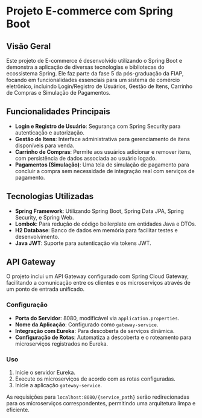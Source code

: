 # Projeto E-commerce com Spring Boot

## Visão Geral
Este projeto de E-commerce é desenvolvido utilizando o Spring Boot e demonstra a aplicação de diversas tecnologias e bibliotecas do ecossistema Spring. Ele faz parte da fase 5 da pós-graduação da FIAP, focando em funcionalidades essenciais para um sistema de comércio eletrônico, incluindo Login/Registro de Usuários, Gestão de Itens, Carrinho de Compras e Simulação de Pagamentos.

## Funcionalidades Principais
- **Login e Registro de Usuário**: Segurança com Spring Security para autenticação e autorização.
- **Gestão de Itens**: Interface administrativa para gerenciamento de itens disponíveis para venda.
- **Carrinho de Compras**: Permite aos usuários adicionar e remover itens, com persistência de dados associada ao usuário logado.
- **Pagamentos (Simulação)**: Uma tela de simulação de pagamento para concluir a compra sem necessidade de integração real com serviços de pagamento.

## Tecnologias Utilizadas
- **Spring Framework**: Utilizando Spring Boot, Spring Data JPA, Spring Security, e Spring Web.
- **Lombok**: Para redução de código boilerplate em entidades Java e DTOs.
- **H2 Database**: Banco de dados em memória para facilitar testes e desenvolvimento.
- **Java JWT**: Suporte para autenticação via tokens JWT.

## API Gateway
O projeto inclui um API Gateway configurado com Spring Cloud Gateway, facilitando a comunicação entre os clientes e os microserviços através de um ponto de entrada unificado.

### Configuração
- **Porta do Servidor**: 8080, modificável via `application.properties`.
- **Nome da Aplicação**: Configurado como `gateway-service`.
- **Integração com Eureka**: Para descoberta de serviços dinâmica.
- **Configuração de Rotas**: Automatiza a descoberta e o roteamento para microserviços registrados no Eureka.

### Uso
1. Inicie o servidor Eureka.
2. Execute os microserviços de acordo com as rotas configuradas.
3. Inicie a aplicação `gateway-service`.

As requisições para `localhost:8080/{service_path}` serão redirecionadas para os microserviços correspondentes, permitindo uma arquitetura limpa e eficiente.